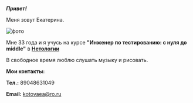 _**Привет!**_

Меня зовут Екатерина.

![фото](https://sun91-2.userapi.com/impf/c845218/v845218841/15ffb7/GJ_oIhlHLjg.jpg?size=719x960&quality=96&sign=2238b9410249ef427f11859004c3e9ff&type=album)

Мне 33 года и я учусь на курсе **"Инженер по тестированию: с нуля до middle"** в **[Нетологии](https://netology.ru/)**

В свободное время люблю слушать музыку и рисовать.

**Мои контакты:**

**Тел.:**  89048631049

**Email:** kotovaea@ro.ru
